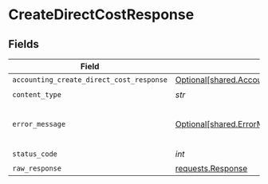 # CreateDirectCostResponse


## Fields

| Field                                                                                                            | Type                                                                                                             | Required                                                                                                         | Description                                                                                                      |
| ---------------------------------------------------------------------------------------------------------------- | ---------------------------------------------------------------------------------------------------------------- | ---------------------------------------------------------------------------------------------------------------- | ---------------------------------------------------------------------------------------------------------------- |
| `accounting_create_direct_cost_response`                                                                         | [Optional[shared.AccountingCreateDirectCostResponse]](../../models/shared/accountingcreatedirectcostresponse.md) | :heavy_minus_sign:                                                                                               | Success                                                                                                          |
| `content_type`                                                                                                   | *str*                                                                                                            | :heavy_check_mark:                                                                                               | N/A                                                                                                              |
| `error_message`                                                                                                  | [Optional[shared.ErrorMessage]](../../models/shared/errormessage.md)                                             | :heavy_minus_sign:                                                                                               | The request made is not valid.                                                                                   |
| `status_code`                                                                                                    | *int*                                                                                                            | :heavy_check_mark:                                                                                               | N/A                                                                                                              |
| `raw_response`                                                                                                   | [requests.Response](https://requests.readthedocs.io/en/latest/api/#requests.Response)                            | :heavy_minus_sign:                                                                                               | N/A                                                                                                              |